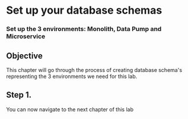 # Set up your database schemas

### Set up the 3 environments: Monolith, Data Pump and Microservice



## Objective

This chapter will go through the process of creating database schema's representing the 3 environments we need for this lab.



## Step 1. 





You can now navigate to the next chapter of this lab

